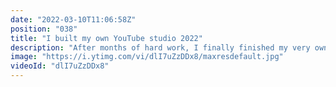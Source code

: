 ```yaml
---
date: "2022-03-10T11:06:58Z"
position: "038"
title: "I built my own YouTube studio 2022"
description: "After months of hard work, I finally finished my very own YouTube studio! We transformed a leaky old countryside garage with no windows into the ultimate workspace for a content creator, conference speaker and developer advocate.\n\nThis is a space where I film videos, do live streams, speak at virtual conferences and have colleagues over for work sessions. \n\n00:00 Intro sequence\n00:33 Introduction to the project\n01:52 Getting started\n04:00 Custom oak windows and doors\n05:13 Delivery of supplies\n06:06 Water damage and leakage\n08:40 More water issues\n10:30 Ceilings and walls\n11:50 Pragmatic solutions\n13:05 Electronics and plaster\n15:15 Painting\n16:27 Final reveal\n\nFollow me here:\nWebsite: https://timbenniks.dev/\nTwitter: https://twitter.com/timbenniks\nGithub: https://github.com/timbenniks"
image: "https://i.ytimg.com/vi/dlI7uZzDDx8/maxresdefault.jpg"
videoId: "dlI7uZzDDx8"
---
```


